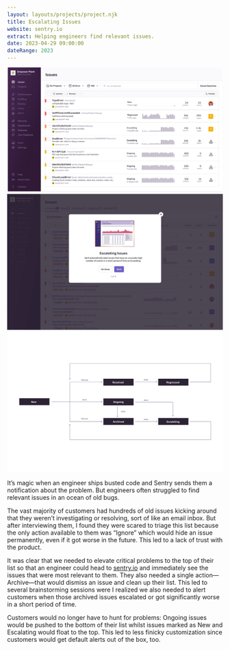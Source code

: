 ```yaml
---
layout: layouts/projects/project.njk
title: Escalating Issues
website: sentry.io
extract: Helping engineers find relevant issues.
date: 2023-04-29 09:00:00
dateRange: 2023
---
```


<div class="carousel columns-7-13">
  <a href="/images/projects/escalating-issues/escalating-issues-01.webp">
    <img src="/images/projects/escalating-issues/escalating-issues-01.webp" alt=""/>
  </a>
  <a href="/images/projects/escalating-issues/escalating-issues-03.webp">
    <img src="/images/projects/escalating-issues/escalating-issues-03.webp" alt=""/>
  </a>
  <a href="/images/projects/escalating-issues/escalating-issues-02.webp">
    <img src="/images/projects/escalating-issues/escalating-issues-02.webp" alt=""/>
  </a>
</div>

<div class="columns-1-7">

<p class="intro">It’s magic when an engineer ships busted code and Sentry sends them a notification about the problem. But engineers often struggled to find relevant issues in an ocean of old bugs.</p>

The vast majority of customers had hundreds of old issues kicking around that they weren’t investigating or resolving, sort of like an email inbox. But after interviewing them, I found they were scared to triage this list because the only action available to them was “Ignore” which would hide an issue permanently, even if it got worse in the future. This led to a lack of trust with the product.

It was clear that we needed to elevate critical problems to the top of their list so that an engineer could head to [sentry.io](https://sentry.io) and immediately see the issues that were most relevant to them. They also needed a single action—Archive—that would dismiss an issue and clean up their list. This led to several brainstorming sessions were I realized we also needed to alert customers when those archived issues escalated or got significantly worse in a short period of time.

Customers would no longer have to hunt for problems: Ongoing issues would be pushed to the bottom of their list whilst issues marked as New and Escalating would float to the top. This led to less finicky customization since customers would get default alerts out of the box, too.

</div>
